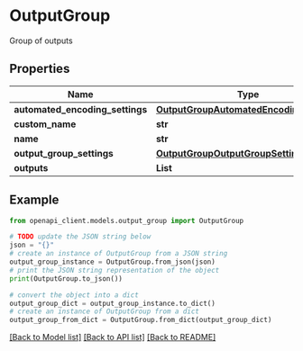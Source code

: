 # OutputGroup

Group of outputs

## Properties

Name | Type | Description | Notes
------------ | ------------- | ------------- | -------------
**automated_encoding_settings** | [**OutputGroupAutomatedEncodingSettings**](OutputGroupAutomatedEncodingSettings.md) |  | [optional] 
**custom_name** | **str** |  | [optional] 
**name** | **str** |  | [optional] 
**output_group_settings** | [**OutputGroupOutputGroupSettings**](OutputGroupOutputGroupSettings.md) |  | [optional] 
**outputs** | **List** |  | [optional] 

## Example

```python
from openapi_client.models.output_group import OutputGroup

# TODO update the JSON string below
json = "{}"
# create an instance of OutputGroup from a JSON string
output_group_instance = OutputGroup.from_json(json)
# print the JSON string representation of the object
print(OutputGroup.to_json())

# convert the object into a dict
output_group_dict = output_group_instance.to_dict()
# create an instance of OutputGroup from a dict
output_group_from_dict = OutputGroup.from_dict(output_group_dict)
```
[[Back to Model list]](../README.md#documentation-for-models) [[Back to API list]](../README.md#documentation-for-api-endpoints) [[Back to README]](../README.md)



